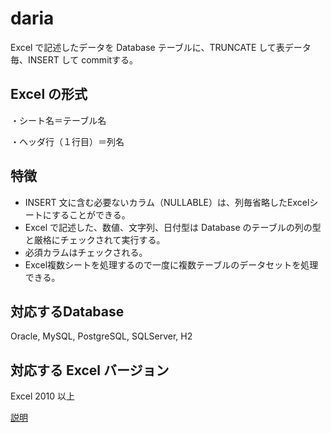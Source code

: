 # daria
Excel で記述したデータを Database テーブルに、TRUNCATE して表データ毎、INSERT して commitする。

## Excel の形式
・シート名＝テーブル名

・ヘッダ行（１行目）＝列名

## 特徴
- INSERT 文に含む必要ないカラム（NULLABLE）は、列毎省略したExcelシートにすることができる。
- Excel で記述した、数値、文字列、日付型は Database のテーブルの列の型と厳格にチェックされて実行する。
- 必須カラムはチェックされる。
- Excel複数シートを処理するので一度に複数テーブルのデータセットを処理できる。

## 対応するDatabase
Oracle, MySQL, PostgreSQL, SQLServer, H2

## 対応する Excel バージョン
Excel 2010 以上

[説明](../../wiki)
